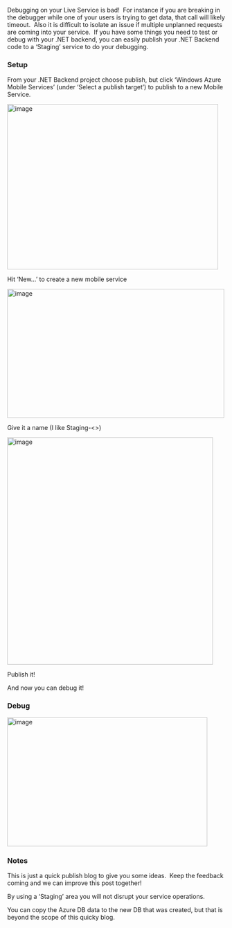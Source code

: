 Debugging on your Live Service is bad!&#160; For instance if you are breaking in the debugger while one of your users is trying to get data, that call will likely timeout.&#160; Also it is difficult to isolate an issue if multiple unplanned requests are coming into your service.&#160; If you have some things you need to test or debug with your .NET backend, you can easily publish your .NET Backend code to a ‘Staging’ service to do your debugging.

### Setup

From your .NET Backend project choose publish, but click ‘Windows Azure Mobile Services’ (under ‘Select a publish target’) to publish to a new Mobile Service.

<a href="/assets/images/MSDNBlogsFS/prod.evol.blogs.msdn.com/CommunityServer.Blogs.Components.WeblogFiles/00/00/00/83/94/metablogapi/1817.image_2E0BD60B.png" original-url="http://blogs.msdn.com/cfs-file.ashx/__key/communityserver-blogs-components-weblogfiles/00-00-00-83-94-metablogapi/1817.image_5F00_2E0BD60B.png"><img loading="lazy" title="image" style="border-top: 0px; border-right: 0px; border-bottom: 0px; border-left: 0px; display: inline" border="0" alt="image" src="/assets/images/MSDNBlogsFS/prod.evol.blogs.msdn.com/CommunityServer.Blogs.Components.WeblogFiles/00/00/00/83/94/metablogapi/7215.image_thumb_3DAE71CD.png" original-url="http://blogs.msdn.com/cfs-file.ashx/__key/communityserver-blogs-components-weblogfiles/00-00-00-83-94-metablogapi/7215.image_5F00_thumb_5F00_3DAE71CD.png" width="487" height="382" /></a> 

Hit ‘New…’ to create a new mobile service

<a href="/assets/images/MSDNBlogsFS/prod.evol.blogs.msdn.com/CommunityServer.Blogs.Components.WeblogFiles/00/00/00/83/94/metablogapi/3823.image_14A66382.png" original-url="http://blogs.msdn.com/cfs-file.ashx/__key/communityserver-blogs-components-weblogfiles/00-00-00-83-94-metablogapi/3823.image_5F00_14A66382.png"><img loading="lazy" title="image" style="border-top: 0px; border-right: 0px; border-bottom: 0px; border-left: 0px; display: inline" border="0" alt="image" src="/assets/images/MSDNBlogsFS/prod.evol.blogs.msdn.com/CommunityServer.Blogs.Components.WeblogFiles/00/00/00/83/94/metablogapi/0207.image_thumb_56ACD2C3.png" original-url="http://blogs.msdn.com/cfs-file.ashx/__key/communityserver-blogs-components-weblogfiles/00-00-00-83-94-metablogapi/0207.image_5F00_thumb_5F00_56ACD2C3.png" width="501" height="298" /></a> 

Give it a name (I like Staging-<<NAME OF LIVE SERVICE HERE>>)

<a href="/assets/images/MSDNBlogsFS/prod.evol.blogs.msdn.com/CommunityServer.Blogs.Components.WeblogFiles/00/00/00/83/94/metablogapi/8662.image_7FB771BF.png" original-url="http://blogs.msdn.com/cfs-file.ashx/__key/communityserver-blogs-components-weblogfiles/00-00-00-83-94-metablogapi/8662.image_5F00_7FB771BF.png"><img loading="lazy" title="image" style="border-top: 0px; border-right: 0px; border-bottom: 0px; border-left: 0px; display: inline" border="0" alt="image" src="/assets/images/MSDNBlogsFS/prod.evol.blogs.msdn.com/CommunityServer.Blogs.Components.WeblogFiles/00/00/00/83/94/metablogapi/3302.image_thumb_45C82ED3.png" original-url="http://blogs.msdn.com/cfs-file.ashx/__key/communityserver-blogs-components-weblogfiles/00-00-00-83-94-metablogapi/3302.image_5F00_thumb_5F00_45C82ED3.png" width="475" height="525" /></a> 

Publish it!

And now you can debug it!

### Debug

<a href="/assets/images/MSDNBlogsFS/prod.evol.blogs.msdn.com/CommunityServer.Blogs.Components.WeblogFiles/00/00/00/83/94/metablogapi/6567.image_2A926683.png" original-url="http://blogs.msdn.com/cfs-file.ashx/__key/communityserver-blogs-components-weblogfiles/00-00-00-83-94-metablogapi/6567.image_5F00_2A926683.png"><img loading="lazy" title="image" style="border-top: 0px; border-right: 0px; border-bottom: 0px; border-left: 0px; display: inline" border="0" alt="image" src="/assets/images/MSDNBlogsFS/prod.evol.blogs.msdn.com/CommunityServer.Blogs.Components.WeblogFiles/00/00/00/83/94/metablogapi/0118.image_thumb_77C&#038;E.png" original-url="http://blogs.msdn.com/cfs-file.ashx/__key/communityserver-blogs-components-weblogfiles/00-00-00-83-94-metablogapi/0118.image_5F00_thumb_5F00_77C2600E.png" width="462" height="298" /></a> 

### Notes

This is just a quick publish blog to give you some ideas.&#160; Keep the feedback coming and we can improve this post together!

By using a ‘Staging’ area you will not disrupt your service operations.

You can copy the Azure DB data to the new DB that was created, but that is beyond the scope of this quicky blog.